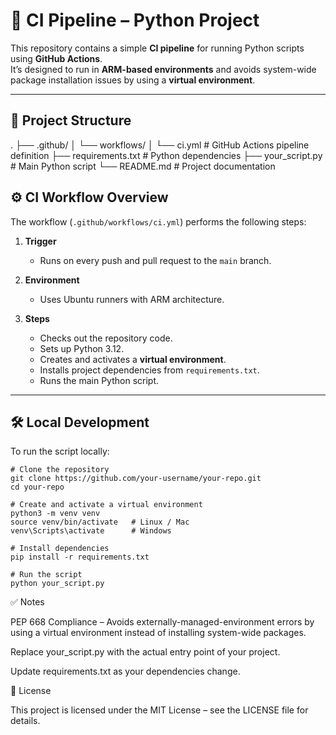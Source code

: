 # 🚀 CI Pipeline – Python Project

This repository contains a simple **CI pipeline** for running Python scripts using **GitHub Actions**.  
It’s designed to run in **ARM-based environments** and avoids system-wide package installation issues by using a **virtual environment**.

---

## 📂 Project Structure

.
├── .github/
│   └── workflows/
│       └── ci.yml          # GitHub Actions pipeline definition
├── requirements.txt        # Python dependencies
├── your_script.py          # Main Python script
└── README.md               # Project documentation


## ⚙️ CI Workflow Overview

The workflow (`.github/workflows/ci.yml`) performs the following steps:

1. **Trigger**
   - Runs on every push and pull request to the `main` branch.
   
2. **Environment**
   - Uses Ubuntu runners with ARM architecture.
   
3. **Steps**
   - Checks out the repository code.
   - Sets up Python 3.12.
   - Creates and activates a **virtual environment**.
   - Installs project dependencies from `requirements.txt`.
   - Runs the main Python script.

---

## 🛠️ Local Development

To run the script locally:

```
# Clone the repository
git clone https://github.com/your-username/your-repo.git
cd your-repo

# Create and activate a virtual environment
python3 -m venv venv
source venv/bin/activate   # Linux / Mac
venv\Scripts\activate      # Windows

# Install dependencies
pip install -r requirements.txt

# Run the script
python your_script.py
```
✅ Notes

PEP 668 Compliance – Avoids externally-managed-environment errors by using a virtual environment instead of installing system-wide packages.

Replace your_script.py with the actual entry point of your project.

Update requirements.txt as your dependencies change.

📜 License

This project is licensed under the MIT License – see the LICENSE file for details.
